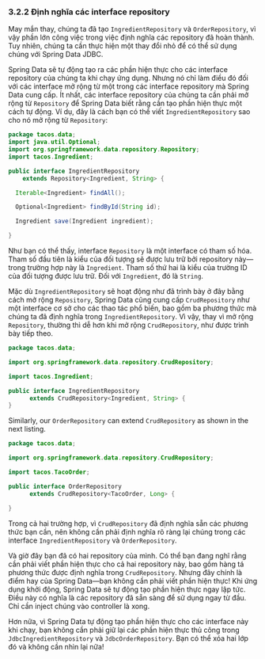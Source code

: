 ### 3.2.2 Định nghĩa các interface repository

May mắn thay, chúng ta đã tạo `IngredientRepository` và `OrderRepository`, vì vậy phần lớn công việc trong việc định nghĩa các repository đã hoàn thành. Tuy nhiên, chúng ta cần thực hiện một thay đổi nhỏ để có thể sử dụng chúng với Spring Data JDBC.

Spring Data sẽ tự động tạo ra các phần hiện thực cho các interface repository của chúng ta khi chạy ứng dụng. Nhưng nó chỉ làm điều đó đối với các interface mở rộng từ một trong các interface repository mà Spring Data cung cấp. Ít nhất, các interface repository của chúng ta cần phải mở rộng từ `Repository` để Spring Data biết rằng cần tạo phần hiện thực một cách tự động. Ví dụ, đây là cách bạn có thể viết `IngredientRepository` sao cho nó mở rộng từ `Repository`:

```java
package tacos.data;
import java.util.Optional;
import org.springframework.data.repository.Repository;
import tacos.Ingredient;

public interface IngredientRepository
    extends Repository<Ingredient, String> {

  Iterable<Ingredient> findAll();

  Optional<Ingredient> findById(String id);

  Ingredient save(Ingredient ingredient);

}
```

Như bạn có thể thấy, interface `Repository` là một interface có tham số hóa. Tham số đầu tiên là kiểu của đối tượng sẽ được lưu trữ bởi repository này—trong trường hợp này là `Ingredient`. Tham số thứ hai là kiểu của trường ID của đối tượng được lưu trữ. Đối với `Ingredient`, đó là `String`.

Mặc dù `IngredientRepository` sẽ hoạt động như đã trình bày ở đây bằng cách mở rộng `Repository`, Spring Data cũng cung cấp `CrudRepository` như một interface cơ sở cho các thao tác phổ biến, bao gồm ba phương thức mà chúng ta đã định nghĩa trong `IngredientRepository`. Vì vậy, thay vì mở rộng `Repository`, thường thì dễ hơn khi mở rộng `CrudRepository`, như được trình bày tiếp theo.

```java
package tacos.data;

import org.springframework.data.repository.CrudRepository;

import tacos.Ingredient;

public interface IngredientRepository
      extends CrudRepository<Ingredient, String> {
}
```

Similarly, our `OrderRepository` can extend `CrudRepository` as shown in the next listing.

```java
package tacos.data;

import org.springframework.data.repository.CrudRepository;

import tacos.TacoOrder;

public interface OrderRepository
      extends CrudRepository<TacoOrder, Long> {

}

```

Trong cả hai trường hợp, vì `CrudRepository` đã định nghĩa sẵn các phương thức bạn cần, nên không cần phải định nghĩa rõ ràng lại chúng trong các interface `IngredientRepository` và `OrderRepository`.

Và giờ đây bạn đã có hai repository của mình. Có thể bạn đang nghĩ rằng cần phải viết phần hiện thực cho cả hai repository này, bao gồm hàng tá phương thức được định nghĩa trong `CrudRepository`. Nhưng đây chính là điểm hay của Spring Data—bạn không cần phải viết phần hiện thực! Khi ứng dụng khởi động, Spring Data sẽ tự động tạo phần hiện thực ngay lập tức. Điều này có nghĩa là các repository đã sẵn sàng để sử dụng ngay từ đầu. Chỉ cần inject chúng vào controller là xong.

Hơn nữa, vì Spring Data tự động tạo phần hiện thực cho các interface này khi chạy, bạn không cần phải giữ lại các phần hiện thực thủ công trong `JdbcIngredientRepository` và `JdbcOrderRepository`. Bạn có thể xóa hai lớp đó và không cần nhìn lại nữa!

